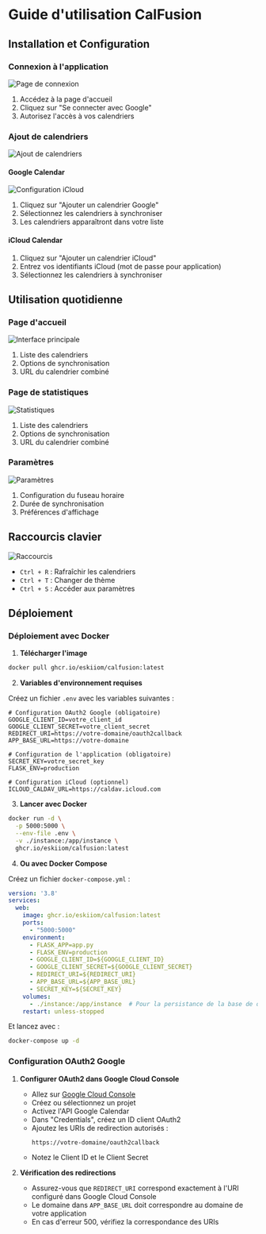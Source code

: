 # Guide d'utilisation CalFusion

## Installation et Configuration

### Connexion à l'application
![Page de connexion](./images/login.png)

1. Accédez à la page d'accueil
2. Cliquez sur "Se connecter avec Google"
3. Autorisez l'accès à vos calendriers

### Ajout de calendriers
![Ajout de calendriers](./images/add-calendar.png)

#### Google Calendar
![Configuration iCloud](./images/gmail-setup.png)
1. Cliquez sur "Ajouter un calendrier Google"
2. Sélectionnez les calendriers à synchroniser
3. Les calendriers apparaîtront dans votre liste

#### iCloud Calendar

1. Cliquez sur "Ajouter un calendrier iCloud"
2. Entrez vos identifiants iCloud (mot de passe pour application)
3. Sélectionnez les calendriers à synchroniser

## Utilisation quotidienne

### Page d'accueil
![Interface principale](./images/main-interface.png)

1. Liste des calendriers
2. Options de synchronisation
3. URL du calendrier combiné

### Page de statistiques
![Statistiques](./images/Statistiques.png)

1. Liste des calendriers
2. Options de synchronisation
3. URL du calendrier combiné

### Paramètres
![Paramètres](./images/settings.png)

1. Configuration du fuseau horaire
2. Durée de synchronisation
3. Préférences d'affichage

## Raccourcis clavier
![Raccourcis](./images/shortcuts.png)

- `Ctrl + R` : Rafraîchir les calendriers
- `Ctrl + T` : Changer de thème
- `Ctrl + S` : Accéder aux paramètres 

## Déploiement

### Déploiement avec Docker

1. **Télécharger l'image**
```bash
docker pull ghcr.io/eskiiom/calfusion:latest
```

2. **Variables d'environnement requises**

Créez un fichier `.env` avec les variables suivantes :
```env
# Configuration OAuth2 Google (obligatoire)
GOOGLE_CLIENT_ID=votre_client_id
GOOGLE_CLIENT_SECRET=votre_client_secret
REDIRECT_URI=https://votre-domaine/oauth2callback
APP_BASE_URL=https://votre-domaine

# Configuration de l'application (obligatoire)
SECRET_KEY=votre_secret_key
FLASK_ENV=production

# Configuration iCloud (optionnel)
ICLOUD_CALDAV_URL=https://caldav.icloud.com
```

3. **Lancer avec Docker**
```bash
docker run -d \
  -p 5000:5000 \
  --env-file .env \
  -v ./instance:/app/instance \
  ghcr.io/eskiiom/calfusion:latest
```

4. **Ou avec Docker Compose**

Créez un fichier `docker-compose.yml` :
```yaml
version: '3.8'
services:
  web:
    image: ghcr.io/eskiiom/calfusion:latest
    ports:
      - "5000:5000"
    environment:
      - FLASK_APP=app.py
      - FLASK_ENV=production
      - GOOGLE_CLIENT_ID=${GOOGLE_CLIENT_ID}
      - GOOGLE_CLIENT_SECRET=${GOOGLE_CLIENT_SECRET}
      - REDIRECT_URI=${REDIRECT_URI}
      - APP_BASE_URL=${APP_BASE_URL}
      - SECRET_KEY=${SECRET_KEY}
    volumes:
      - ./instance:/app/instance  # Pour la persistance de la base de données
    restart: unless-stopped
```

Et lancez avec :
```bash
docker-compose up -d
```

### Configuration OAuth2 Google

1. **Configurer OAuth2 dans Google Cloud Console**
   - Allez sur [Google Cloud Console](https://console.cloud.google.com)
   - Créez ou sélectionnez un projet
   - Activez l'API Google Calendar
   - Dans "Credentials", créez un ID client OAuth2
   - Ajoutez les URIs de redirection autorisés :
     ```
     https://votre-domaine/oauth2callback
     ```
   - Notez le Client ID et le Client Secret

2. **Vérification des redirections**
   - Assurez-vous que `REDIRECT_URI` correspond exactement à l'URI configuré dans Google Cloud Console
   - Le domaine dans `APP_BASE_URL` doit correspondre au domaine de votre application
   - En cas d'erreur 500, vérifiez la correspondance des URIs 